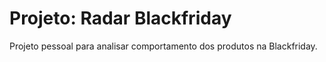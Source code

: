 # Projeto: Radar Blackfriday
Projeto pessoal para analisar comportamento dos produtos na Blackfriday.
